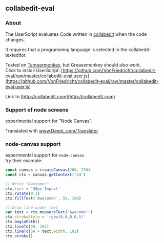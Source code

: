## collabedit-eval
### About

The UserScript evaluates Code written in [collabedit](http://collabedit.com) when the code changes.

It requires that a programming language is selected in the collabedit-texteditor.

Tested on [Tampermonkey](https://www.tampermonkey.net/), but Greasemonkey should also work.  
Click to install UserScript: [https://github.com/VonFriedricht/collabedit-eval/raw/master/collabedit-eval.user.js](https://github.com/VonFriedricht/collabedit-eval/raw/master/collabedit-eval.user.js)

Link to [http://collabedit.com](http://collabedit.com)
  
  
  
### Support of node screens
experimental support for "Node Canvas".  

Translated with www.DeepL.com/Translator
  
  
### node-canvas support
experimental support for `node-canvas`  
try their example:  
```js
const canvas = createCanvas(200, 250)
const ctx = canvas.getContext('2d')

// Write "Awesome!"
ctx.font = '30px Impact'
ctx.rotate(0.1)
ctx.fillText('Awesome!', 50, 100)

// Draw line under text
var text = ctx.measureText('Awesome!')
ctx.strokeStyle = 'rgba(0,0,0,0.5)'
ctx.beginPath()
ctx.lineTo(50, 102)
ctx.lineTo(50 + text.width, 102)
ctx.stroke()
```
